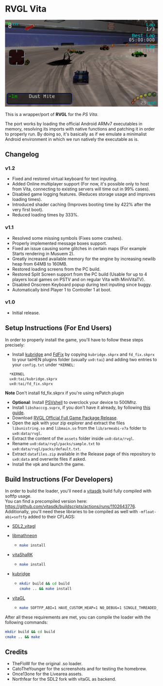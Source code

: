 # RVGL Vita

<p align="center"><img src="./screenshots/game.png"></p>

This is a wrapper/port of <b>RVGL</b> for the *PS Vita*.

The port works by loading the official Android ARMv7 executables in memory, resolving its imports with native functions and patching it in order to properly run.
By doing so, it's basically as if we emulate a minimalist Android environment in which we run natively the executable as is.

## Changelog

### v1.2

- Fixed and restored virtual keyboard for text inputing.
- Added Online multiplayer support (For now, it's possible only to host from Vita, connecting to existing servers will time out in 99% cases).
- Disabled game logging features. (Reduces storage usage and improves loading times).
- Introduced shader caching (Improves booting time by 422% after the very first boot).
- Reduced loading times by 333%.

### v1.1

- Resolved some missing symbols (Fixes some crashes).
- Properly implemented message boxes support.
- Fixed an issue causing some glitches in certain maps (For example Starts rendering in Musuem 2).
- Greatly increased available memory for the engine by increasing newlib heap from 64MB to 160MB.
- Restored loading screens from the PC build.
- Restored Split Screen support from the PC build (Usable for up to 4 players local games on PSTV and on regular Vita with MiniVitaTV).
- Disabled Onscreen Keyboard popup during text inputing since buggy.
- Automatically bind Player 1 to Controller 1 at boot.

### v1.0

- Initial release.

## Setup Instructions (For End Users)

In order to properly install the game, you'll have to follow these steps precisely:

- Install [kubridge](https://github.com/TheOfficialFloW/kubridge/releases/) and [FdFix](https://github.com/TheOfficialFloW/FdFix/releases/) by copying `kubridge.skprx` and `fd_fix.skprx` to your taiHEN plugins folder (usually `ux0:tai`) and adding two entries to your `config.txt` under `*KERNEL`:
  
```
  *KERNEL
  ux0:tai/kubridge.skprx
  ux0:tai/fd_fix.skprx
```

**Note** Don't install fd_fix.skprx if you're using rePatch plugin

- **Optional**: Install [PSVshell](https://github.com/Electry/PSVshell/releases) to overclock your device to 500Mhz.
- Install `libshacccg.suprx`, if you don't have it already, by following [this guide](https://samilops2.gitbook.io/vita-troubleshooting-guide/shader-compiler/extract-libshacccg.suprx).
- Download  [RVGL Official Full Game Package Release](https://distribute.re-volt.io/releases/rvgl_full_android_original.apk).
- Open the apk with your zip explorer and extract the files `libunistring.so` and `libmain.so` from the `lib/armeabi-v7a` folder to `ux0:data/rvgl`.
- Extract the content of the `assets` folder inside `ux0:data/rvgl`.
- Rename `ux0:data/rvgl/packs/sample.txt` to `ux0:data/rvgl/packs/default.txt`.
- Extract `datafiles.zip` available in the Release page of this repository to `ux0:data` and overwrite files if asked.
- Install the vpk and launch the game.

## Build Instructions (For Developers)

In order to build the loader, you'll need a [vitasdk](https://github.com/vitasdk) build fully compiled with softfp usage.  
You can find a precompiled version here: https://github.com/vitasdk/buildscripts/actions/runs/1102643776.  
Additionally, you'll need these libraries to be compiled as well with `-mfloat-abi=softfp` added to their CFLAGS:

- [SDL2_vitagl](https://github.com/Rinnegatamante/SDL/tree/rvgl)

- [libmathneon](https://github.com/Rinnegatamante/math-neon)

  - ```bash
    make install
    ```

- [vitaShaRK](https://github.com/Rinnegatamante/vitaShaRK)

  - ```bash
    make install
    ```

- [kubridge](https://github.com/TheOfficialFloW/kubridge)

  - ```bash
    mkdir build && cd build
    cmake .. && make install
    ```

- [vitaGL](https://github.com/Rinnegatamante/vitaGL)

  - ````bash
    make SOFTFP_ABI=1 HAVE_CUSTOM_HEAP=1 NO_DEBUG=1 SINGLE_THREADED_GC=1 install
    ````

After all these requirements are met, you can compile the loader with the following commands:

```bash
mkdir build && cd build
cmake .. && make
```

## Credits

- TheFloW for the original .so loader.
- CatoTheYounger for the screenshots and for testing the homebrew.
- Once13one for the Livearea assets.
- Northfear for the SDL2 fork with vitaGL as backend.
